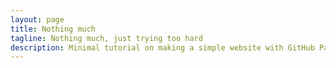 ```yaml
---
layout: page
title: Nothing much
tagline: Nothing much, just trying too hard
description: Minimal tutorial on making a simple website with GitHub Pages
---
```


